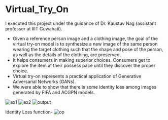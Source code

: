 # Virtual_Try_On
I executed this project under the guidance of Dr. Kaustuv Nag (assistant professor at IIIT Guwahati).
- Given a reference person image and a clothing image, the goal of the virtual try-on model is to
synthesize a new image of the same person wearing the target clothing such that the shape and
pose of the person, as well as the details of the clothing, are preserved.
- It helps consumers in making superior choices. Consumers get to explore the item at their possess
pace until they discover the proper choice.
- Virtual try-on represents a practical application of Generative Adversarial Networks (GANs).
- We were able to show that there is some identity loss among images generated by FIFA and ACGPN models.



![ex1](https://user-images.githubusercontent.com/29626511/206385010-1ac087f7-2082-45dc-a793-434106ea9a0d.jpg)
![ex2](https://user-images.githubusercontent.com/29626511/206385050-09b17521-f67d-4f1f-b05b-690f0ae64c0b.jpg)
![output](https://user-images.githubusercontent.com/29626511/206385062-5d384872-e1ed-4f26-81a4-09b3ae463c71.jpg)

Identity Loss function-
![op](https://user-images.githubusercontent.com/29626511/206385251-84cdfdfe-fce6-4d42-a38d-24e605c9ecf5.jpg)
